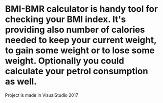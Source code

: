 # BMI-BMR calculator is handy tool for checking your BMI index.  It's providing also number of calories needed to keep your current weight, to gain some weight or to lose some weight.  Optionally you could calculate your petrol consumption as well.
Project is made in VisualStudio 2017
